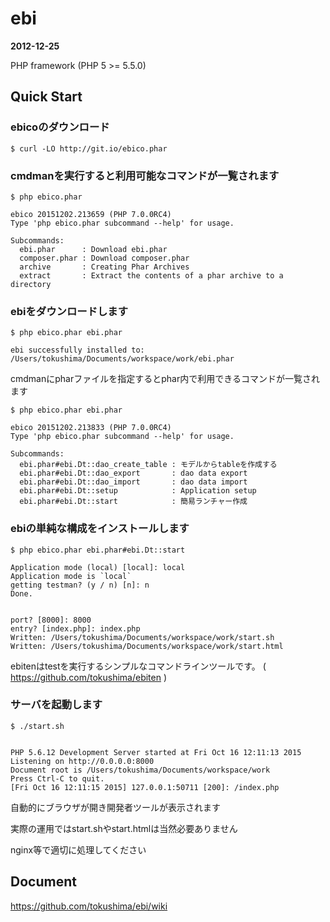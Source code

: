 ebi
====
__2012-12-25__

PHP framework (PHP 5 >= 5.5.0)





## Quick Start 


### ebicoのダウンロード

```
$ curl -LO http://git.io/ebico.phar
```


### cmdmanを実行すると利用可能なコマンドが一覧されます

```
$ php ebico.phar

ebico 20151202.213659 (PHP 7.0.0RC4)
Type 'php ebico.phar subcommand --help' for usage.

Subcommands:
  ebi.phar      : Download ebi.phar
  composer.phar : Download composer.phar
  archive       : Creating Phar Archives
  extract       : Extract the contents of a phar archive to a directory
```


### ebiをダウンロードします

```
$ php ebico.phar ebi.phar 

ebi successfully installed to: /Users/tokushima/Documents/workspace/work/ebi.phar
```


cmdmanにpharファイルを指定するとphar内で利用できるコマンドが一覧されます

```
$ php ebico.phar ebi.phar 

ebico 20151202.213833 (PHP 7.0.0RC4)
Type 'php ebico.phar subcommand --help' for usage.

Subcommands:
  ebi.phar#ebi.Dt::dao_create_table : モデルからtableを作成する
  ebi.phar#ebi.Dt::dao_export       : dao data export
  ebi.phar#ebi.Dt::dao_import       : dao data import
  ebi.phar#ebi.Dt::setup            : Application setup
  ebi.phar#ebi.Dt::start            : 簡易ランチャー作成
```


### ebiの単純な構成をインストールします

```
$ php ebico.phar ebi.phar#ebi.Dt::start 

Application mode (local) [local]: local
Application mode is `local`
getting testman? (y / n) [n]: n
Done.


port? [8000]: 8000
entry? [index.php]: index.php
Written: /Users/tokushima/Documents/workspace/work/start.sh
Written: /Users/tokushima/Documents/workspace/work/start.html
```

ebitenはtestを実行するシンプルなコマンドラインツールです。 ( https://github.com/tokushima/ebiten )



### サーバを起動します

```
$ ./start.sh 


PHP 5.6.12 Development Server started at Fri Oct 16 12:11:13 2015
Listening on http://0.0.0.0:8000
Document root is /Users/tokushima/Documents/workspace/work
Press Ctrl-C to quit.
[Fri Oct 16 12:11:15 2015] 127.0.0.1:50711 [200]: /index.php

```


自動的にブラウザが開き開発者ツールが表示されます

実際の運用ではstart.shやstart.htmlは当然必要ありません

nginx等で適切に処理してください



## Document

https://github.com/tokushima/ebi/wiki

